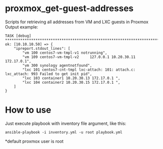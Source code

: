 # proxmox_get-guest-addresses
Scripts for retrieving all addresses from VM and LXC guests in Proxmox 
Output example:
```
TASK [debug] *********************************************************************************************
ok: [10.10.10.50] => {
    "ipreport.stdout_lines": [
        "vm 100 centos7-vm-tmpl-v1 notrunning",
        "vm 109 centos7-vm-tmpl-v2     127.0.0.1 10.20.30.11 172.17.0.1",
        "vm 300 synology agentnotfound",
        "lxc 101 centos7-cnt-tmpl lxc-attach: 101: attach.c: lxc_attach: 993 Failed to get init pid",
        "lxc 103 container1 10.20.30.13 172.17.0.1 ",
        "lxc 104 container2 10.20.30.15 172.17.0.1 ",
    ]
}
```
# How to use
Just execute playbook with inventory file argument, like this:
```
ansible-playbook -i inventory.yml -u root playbook.yml
```
*default proxmox user is root